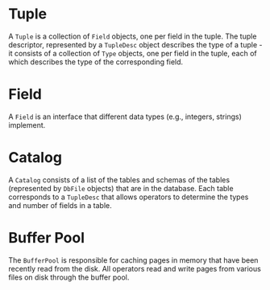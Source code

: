 # Tuple

A `Tuple` is a collection of `Field` objects, one per field in the tuple. The tuple descriptor, represented by a `TupleDesc` object describes the type of a tuple - it consists of a collection of `Type` objects, one per field in the tuple, each of which describes the type of the corresponding field.

# Field

A `Field` is an interface that different data types (e.g., integers, strings) implement.

# Catalog

A `Catalog` consists of a list of the tables and schemas of the tables (represented by `DbFile` objects) that are in the database. Each table corresponds to a `TupleDesc` that allows operators to determine the types and number of fields in a table.

# Buffer Pool

The `BufferPool` is responsible for caching pages in memory that have been recently read from the disk. All operators read and write pages from various files on disk through the buffer pool.
